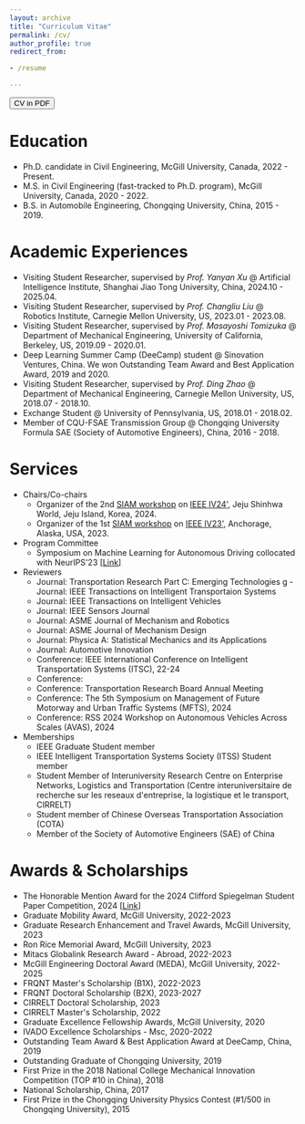 ```yaml
---
layout: archive
title: "Curriculum Vitae"
permalink: /cv/
author_profile: true
redirect_from:

- /resume

---
```


<button onclick="window.location.href='../files/Resume_Chengyuan.pdf';">CV in PDF</button>

Education
======

* Ph.D. candidate in Civil Engineering, McGill University, Canada, 2022 - Present.
* M.S. in Civil Engineering (fast-tracked to Ph.D. program), McGill University, Canada, 2020 - 2022.
* B.S. in Automobile Engineering, Chongqing University, China, 2015 - 2019.

Academic Experiences
=====

* Visiting Student Researcher, supervised by *Prof. Yanyan Xu* @ Artificial Intelligence Institute, Shanghai Jiao Tong
  University, China, 2024.10 - 2025.04.
* Visiting Student Researcher, supervised by *Prof. Changliu Liu* @ Robotics Institute, Carnegie Mellon University,
  US, 2023.01 - 2023.08.
* Visiting Student Researcher, supervised by *Prof. Masayoshi Tomizuka* @ Department of Mechanical Engineering,
  University of California, Berkeley, US, 2019.09 - 2020.01.
* Deep Learning Summer Camp (DeeCamp) student @ Sinovation Ventures, China. We won Outstanding Team Award and Best
  Application Award, 2019 and 2020.
* Visiting Student Researcher, supervised by *Prof. Ding Zhao* @ Department of Mechanical Engineering, Carnegie Mellon
  University, US, 2018.07 - 2018.10.
* Exchange Student @ University of Pennsylvania, US, 2018.01 - 2018.02.
* Member of CQU-FSAE Transmission Group @ Chongqing University Formula SAE (Society of Automotive Engineers), China,
  2016 - 2018.

Services
======

- Chairs/Co-chairs
    - Organizer of the 2nd [SIAM workshop](https://interactive-driving.github.io/SIAM-IV24/)
      on [IEEE IV24'](https://ieee-iv.org/2024/), Jeju Shinhwa World, Jeju Island, Korea, 2024.
    - Organizer of the 1st [SIAM workshop](https://interactive-driving.github.io/SIAM-IV23/)
      on [IEEE IV23'](https://2023.ieee-iv.org/), Anchorage, Alaska, USA, 2023.
- Program Committee
    - Symposium on Machine Learning for Autonomous Driving collocated with NeurIPS'23 [[Link](https://ml4ad.github.io/)]
- Reviewers
    - Journal: Transportation Research Part C: Emerging Technologies
g    - Journal: IEEE Transactions on Intelligent Transportaion Systems
    - Journal: IEEE Transactions on Intelligent Vehicles
    - Journal: IEEE Sensors Journal
    - Journal: ASME Journal of Mechanism and Robotics
    - Journal: ASME Journal of Mechanism Design
    - Journal: Physica A: Statistical Mechanics and its Applications
    - Journal: Automotive Innovation
    - Conference: IEEE International Conference on Intelligent Transportation Systems (ITSC), 22-24
    - Conference:
    - Conference: Transportation Research Board Annual Meeting
    - Conference: The 5th Symposium on Management of Future Motorway and Urban Traffic Systems (MFTS), 2024
    - Conference: RSS 2024 Workshop on Autonomous Vehicles Across Scales (AVAS), 2024
- Memberships
    - IEEE Graduate Student member
    - IEEE Intelligent Transportation Systems Society (ITSS) Student member
    - Student Member of Interuniversity Research Centre on Enterprise Networks, Logistics and Transportation (Centre
      interuniversitaire de recherche sur les reseaux d'entreprise, la logistique et le transport, CIRRELT)
    - Student member of Chinese Overseas Transportation Association (COTA)
    - Member of the Society of Automotive Engineers (SAE) of China

Awards & Scholarships
=====

- The Honorable Mention Award for the 2024 Clifford Spiegelman Student Paper Competition,
  2024 [[Link](https://community.amstat.org/tsig/events/papercompetition)]
- Graduate Mobility Award, McGill University, 2022-2023
- Graduate Research Enhancement and Travel Awards, McGill University, 2023
- Ron Rice Memorial Award, McGill University, 2023
- Mitacs Globalink Research Award - Abroad, 2022-2023
- McGill Engineering Doctoral Award (MEDA), McGill University, 2022-2025
- FRQNT Master's Scholarship (B1X), 2022-2023
- FRQNT Doctoral Scholarship (B2X), 2023-2027
- CIRRELT Doctoral Scholarship, 2023
- CIRRELT Master's Scholarship, 2022
- Graduate Excellence Fellowship Awards, McGill University, 2020
- IVADO Excellence Scholarships - Msc, 2020-2022
- Outstanding Team Award & Best Application Award at DeeCamp, China, 2019
- Outstanding Graduate of Chongqing University, 2019
- First Prize in the 2018 National College Mechanical Innovation Competition (TOP \#10 in China), 2018
- National Scholarship, China, 2017
- First Prize in the Chongqing University Physics Contest (\#1/500 in Chongqing University), 2015

